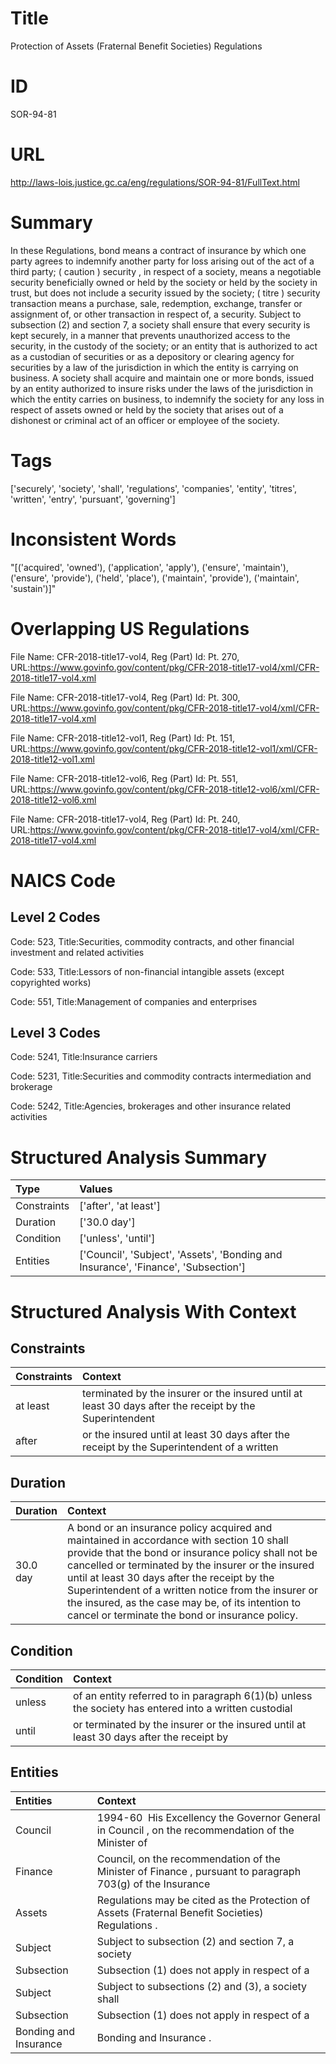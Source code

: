 # Title
Protection of Assets (Fraternal Benefit Societies) Regulations


# ID
SOR-94-81

# URL
http://laws-lois.justice.gc.ca/eng/regulations/SOR-94-81/FullText.html


# Summary
In these Regulations, bond  means a contract of insurance by which one party agrees to indemnify another party for loss arising out of the act of a third party; ( caution ) security , in respect of a society, means a negotiable security beneficially owned or held by the society or held by the society in trust, but does not include a security issued by the society; ( titre ) security transaction  means a purchase, sale, redemption, exchange, transfer or assignment of, or other transaction in respect of, a security.
Subject to subsection (2) and section 7, a society shall ensure that every security is kept securely, in a manner that prevents unauthorized access to the security, in the custody of the society; or an entity that is authorized to act as a custodian of securities or as a depository or clearing agency for securities by a law of the jurisdiction in which the entity is carrying on business.
A society shall acquire and maintain one or more bonds, issued by an entity authorized to insure risks under the laws of the jurisdiction in which the entity carries on business, to indemnify the society for any loss in respect of assets owned or held by the society that arises out of a dishonest or criminal act of an officer or employee of the society.


# Tags
['securely', 'society', 'shall', 'regulations', 'companies', 'entity', 'titres', 'written', 'entry', 'pursuant', 'governing']


# Inconsistent Words
"[('acquired', 'owned'), ('application', 'apply'), ('ensure', 'maintain'), ('ensure', 'provide'), ('held', 'place'), ('maintain', 'provide'), ('maintain', 'sustain')]"


# Overlapping US Regulations
File Name: CFR-2018-title17-vol4, Reg (Part) Id: Pt. 270, URL:https://www.govinfo.gov/content/pkg/CFR-2018-title17-vol4/xml/CFR-2018-title17-vol4.xml

File Name: CFR-2018-title17-vol4, Reg (Part) Id: Pt. 300, URL:https://www.govinfo.gov/content/pkg/CFR-2018-title17-vol4/xml/CFR-2018-title17-vol4.xml

File Name: CFR-2018-title12-vol1, Reg (Part) Id: Pt. 151, URL:https://www.govinfo.gov/content/pkg/CFR-2018-title12-vol1/xml/CFR-2018-title12-vol1.xml

File Name: CFR-2018-title12-vol6, Reg (Part) Id: Pt. 551, URL:https://www.govinfo.gov/content/pkg/CFR-2018-title12-vol6/xml/CFR-2018-title12-vol6.xml

File Name: CFR-2018-title17-vol4, Reg (Part) Id: Pt. 240, URL:https://www.govinfo.gov/content/pkg/CFR-2018-title17-vol4/xml/CFR-2018-title17-vol4.xml




# NAICS Code
## Level 2 Codes
Code: 523, Title:Securities, commodity contracts, and other financial investment and related activities

Code: 533, Title:Lessors of non-financial intangible assets (except copyrighted works)

Code: 551, Title:Management of companies and enterprises




## Level 3 Codes
Code: 5241, Title:Insurance carriers

Code: 5231, Title:Securities and commodity contracts intermediation and brokerage

Code: 5242, Title:Agencies, brokerages and other insurance related activities







# Structured Analysis Summary
| Type        | Values                                                                             |
|:------------|:-----------------------------------------------------------------------------------|
| Constraints | ['after', 'at least']                                                              |
| Duration    | ['30.0 day']                                                                       |
| Condition   | ['unless', 'until']                                                                |
| Entities    | ['Council', 'Subject', 'Assets', 'Bonding and Insurance', 'Finance', 'Subsection'] |


# Structured Analysis With Context
 


## Constraints
| Constraints   | Context                                                                                                 |
|:--------------|:--------------------------------------------------------------------------------------------------------|
| at least      | terminated by the insurer or the insured until at least 30 days after the receipt by the Superintendent |
| after         | or the insured until at least 30 days after the receipt by the Superintendent of a written              |


## Duration
| Duration   | Context                                                                                                                                                                                                                                                                                                                                                                                                              |
|:-----------|:---------------------------------------------------------------------------------------------------------------------------------------------------------------------------------------------------------------------------------------------------------------------------------------------------------------------------------------------------------------------------------------------------------------------|
| 30.0 day   | A bond or an insurance policy acquired and maintained in accordance with section 10 shall provide that the bond or insurance policy shall not be cancelled or terminated by the insurer or the insured until at least 30 days after the receipt by the Superintendent of a written notice from the insurer or the insured, as the case may be, of its intention to cancel or terminate the bond or insurance policy. |


## Condition
| Condition   | Context                                                                                               |
|:------------|:------------------------------------------------------------------------------------------------------|
| unless      | of an entity referred to in paragraph 6(1)(b) unless the society has entered into a written custodial |
| until       | or terminated by the insurer or the insured until at least 30 days after the receipt by               |


## Entities
| Entities              | Context                                                                                                   |
|:----------------------|:----------------------------------------------------------------------------------------------------------|
| Council               | 1994-60  His Excellency the Governor General in  Council , on the recommendation of the Minister of       |
| Finance               | Council, on the recommendation of the Minister of Finance , pursuant to paragraph 703(g) of the Insurance |
| Assets                | Regulations may be cited as the Protection of Assets  (Fraternal Benefit Societies) Regulations .         |
| Subject               | Subject to subsection (2) and section 7, a society                                                        |
| Subsection            | Subsection (1) does not apply in respect of a                                                             |
| Subject               | Subject to subsections (2) and (3), a society shall                                                       |
| Subsection            | Subsection (1) does not apply in respect of a                                                             |
| Bonding and Insurance | Bonding and Insurance .                                                                                   |


